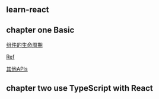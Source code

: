 ## learn-react

## chapter one Basic

[组件的生命周期](./component-lifecycle.md)

[Ref](./ref.md)

[其他APIs](./other-api.md)

## chapter two use TypeScript with React
